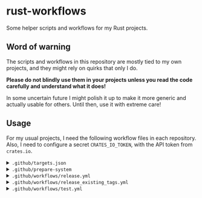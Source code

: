 # rust-workflows

Some helper scripts and workflows for my Rust projects.

## Word of warning

The scripts and workflows in this repository are mostly tied to my own projects, and they might rely on quirks that
only I do.

**Please do not blindly use them in your projects unless you read the code carefully and understand what it does!**

In some uncertain future I might polish it up to make it more generic and actually usable for others. Until then, use it
with extreme care!

## Usage

For my usual projects, I need the following workflow files in each repository. Also, I need to configure a
secret `CRATES_IO_TOKEN`, with the API token from `crates.io`.

<details>

<summary><code>.github/targets.json</code></summary>

Incompatible or unwanted targets can be removed.

```json
[
  { "os": "ubuntu-latest", "target": "aarch64-unknown-linux-gnu" },
  { "os": "ubuntu-latest", "target": "arm-unknown-linux-gnueabihf" },
  { "os": "ubuntu-latest", "target": "i686-unknown-linux-gnu" },
  { "os": "ubuntu-latest", "target": "i686-unknown-linux-musl" },
  { "os": "ubuntu-latest", "target": "x86_64-unknown-linux-gnu" },
  { "os": "ubuntu-latest", "target": "x86_64-unknown-linux-musl" },

  { "os": "macos-latest", "target": "x86_64-apple-darwin" },

  { "os": "windows-latest", "target": "i686-pc-windows-msvc" },
  { "os": "windows-latest", "target": "x86_64-pc-windows-msvc" }
]
```

</details>

<details>

<summary><code>.github/prepare-system</code></summary>

Optional script to set up the system before building. This is required if some dependencies are needed for compiling.
The first argument will be the operating system name.

```shell
#!/bin/bash

# EXAMPLE! This will install FUSE libraries before compiling.

case "$1" in
    macos-latest)
        brew update
        brew install macfuse
        ;;
    ubuntu-latest | *)
        sudo apt-get -y update
        sudo apt-get -y install libfuse3-dev
        ;;
esac
```

</details>

<details>

<summary><code>.github/workflows/release.yml</code></summary>

```yaml
name: Release

on:
  push:
    branches:
      - main
      - master
      - 'hotfix/**'
      - 'release/**'

  workflow_dispatch:

jobs:
  test:
    uses: ./.github/workflows/test.yml
    # with:
    #   test-args: -- --include-ignored # optional

  call-release-workflow:
    uses: FloGa/rust-workflows/.github/workflows/release.yml@0.5.0
    with:
      targets-config: ./.github/targets.json
      # system-preparation: ./.github/prepare-system # optional
    secrets:
      CRATES_IO_TOKEN: ${{ secrets.CRATES_IO_TOKEN }}
    needs:
      - test
```

</details>

<details>

<summary><code>.github/workflows/release_existing_tags.yml</code></summary>

```yaml
name: Release existing tags

on:
  workflow_dispatch:

jobs:
  call-release-exisiting-workflow:
    uses: FloGa/rust-workflows/.github/workflows/release_existing_tags.yml@0.5.0
    with:
      targets-config: ./.github/targets.json
      # system-preparation: ./.github/prepare-system # optional
```

</details>

<details>

<summary><code>.github/workflows/test.yml</code></summary>

```yaml
name: Test

on:
  pull_request:

  push:
    branches:
      - develop
      - 'feature/**'

  workflow_call:
    inputs:
      test-args:
        type: string
        required: false
        description: Additional arguments for "cargo test"

  workflow_dispatch:
    inputs:
      test-args:
        type: string
        required: false
        description: Additional arguments for "cargo test"

jobs:
  call-test-workflow:
    uses: FloGa/rust-workflows/.github/workflows/test.yml@0.5.0
    with:
      run-check: true # optional
      run-clippy: true # optional
      run-fmt: true # optional
      # system-preparation: ./.github/prepare-system # optional
      test-args: --workspace ${{ inputs.test-args }}
      test-on-linux: true # optional, true by default
      test-on-macos: true # optional
      test-on-windows: true # optional
```

</details>
